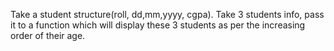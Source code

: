 <!-- Write a structure for a date. Accept a date and display it. -->
<!-- Write a structure for a date which will take your date of birth and pass this date to a function which will calculate your age and return the age to main function. -->
<!-- Write an employee structure with the Emp Id, Emp Name, basic salary, interest.Take 3 employess imformation. pass this information to a function and return the empid whose total salary is maximum. In the main function, you need to display that particular employees details.  -->
<!-- Take two dates using structure and write a function to find the difference between these two dates only in year. and use this function in first question. -->
Take a student structure(roll, dd,mm,yyyy, cgpa). Take 3 students info, pass it to a function which will display these 3 students as per the increasing order of their age. 